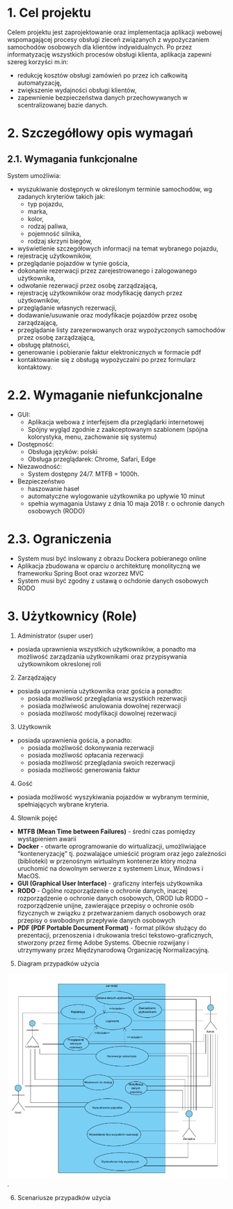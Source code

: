 # 1. Cel projektu
Celem projektu jest zaprojektowanie oraz implementacja aplikacji webowej wspomagającej procesy obsługi zleceń związanych z wypożyczaniem samochodów osobowych dla klientów indywidualnych.
Po przez informatyzację wszystkich procesów obsługi klienta, aplikacja zapewni szereg korzyści m.in:
* redukcję kosztów obsługi zamówień po przez ich całkowitą automatyzację,
* zwiększenie wydajności obsługi klientów,
* zapewnienie bezpieczeństwa danych przechowywanych w scentralizowanej bazie danych.

# 2. Szczegółlowy opis wymagań
## 2.1. Wymagania funkcjonalne
System umożliwia:
* wyszukiwanie dostępnych w określonym terminie samochodów, wg zadanych kryteriów takich jak:
    * typ pojazdu, 
    * marka,
    * kolor,
    * rodzaj paliwa,
    * pojemność silnika,
    * rodzaj skrzyni biegów,
* wyświetlenie szczegółowych informacji na temat wybranego pojazdu,
* rejestrację użytkowników,
* przeglądanie pojazdów w tynie gościa,
* dokonanie rezerwacji przez zarejestrowanego i zalogowanego użytkownika,
* odwołanie rezerwacji przez osobę zarządzającą,
* rejestrację użytkowników oraz modyfikację danych przez użytkowników,
* przeglądanie własnych rezerwacji,
* dodawanie/usuwanie oraz modyfikacje pojazdów przez osobę zarządzającą,
* przeglądanie listy zarezerwowanych oraz wypożyczonych samochodów przez osobę zarządzającą,
* obsługę płatności,
* generowanie i pobieranie faktur elektronicznych w formacie pdf
* kontaktowanie się z obsługą wypożyczalni po przez formularz kontaktowy.

# 2.2. Wymaganie niefunkcjonalne
* GUI:
    * Aplikacja webowa z interfejsem dla przeglądarki internetowej
    * Spójny wygląd zgodnie z zaakceptowanym szablonem (spójna kolorystyka, menu, zachowanie się systemu)
* Dostępność:
    * Obsługa języków: polski
    * Obsługa przeglądarek: Chrome, Safari, Edge
* Niezawodność:
    * System dostępny 24/7. MTFB = 1000h.
* Bezpieczeństwo
    * haszowanie haseł
    * automatyczne wylogowanie użytkownika po upływie 10 minut
    * spełnia wymagania Ustawy z dnia 10 maja 2018 r. o
      ochronie danych osobowych (RODO)

# 2.3. Ograniczenia
* System musi być inslowany z obrazu Dockera pobieranego online
* Aplikacja zbudowana w oparciu o architekturę monolityczną we frameworku Spring Boot oraz wzorzez MVC
* System musi być zgodny z ustawą o ochdonie danych osobowych RODO

# 3. Użytkownicy (Role)
1. Administrator (super user)
  - posiada uprawnienia wszystkich użytkowników, a ponadto ma możliwość zarządzania użytkownikami oraz przypisywania użytkownikom okreslonej roli
2. Zarządzający
  - posiada uprawnienia użytkownika oraz gościa a ponadto:
    - posiada możliwość przeglądania wszystkich rezerwacji
    - posiada możlwiwość anulowania dowolnej rezerwacji
    - posiada możliwość modyfikacji dowolnej rezerwacji
3. Użytkownik
  - posiada uprawnienia gościa, a ponadto:
    - posiada możliwość dokonywania rezerwacji
    - posiada możliwość opłacania rezerwacji
    - posiada możliwość przeglądania swoich rezerwacji
    - posiada możliwość generowania faktur
4. Gość
  - posiada możliwość wyszykiwania pojazdów w wybranym terminie, spełniających wybrane kryteria.

4. Słownik pojęć

* **MTFB (Mean Time between Failures)** - średni czas pomiędzy wystąpieniem awarii
* **Docker** - otwarte oprogramowanie do wirtualizacji, umożliwiające "konteneryzację" tj. pozwalające umieścić program oraz jego zależności (biblioteki) w przenośnym wirtualnym kontenerze który można uruchomić na dowolnym serwerze z systemem Linux, Windows i MacOS.
* **GUI (Graphical User Interface)** - graficzny interfejs użytkownika
* **RODO** - Ogólne rozporządzenie o ochronie danych, inaczej rozporządzenie o ochronie danych osobowych, OROD lub RODO – rozporządzenie unijne, zawierające przepisy o ochronie osób fizycznych w związku z przetwarzaniem danych osobowych oraz przepisy o swobodnym przepływie danych osobowych
* **PDF (PDF Portable Document Format)** - format plików służący do prezentacji, przenoszenia i drukowania treści tekstowo-graficznych, stworzony przez firmę Adobe Systems. Obecnie rozwijany i utrzymywany przez Międzynarodową Organizację Normalizacyjną. 

5. Diagram przypadków użycia

![Diagram Przypadków użycia](./images/useCaseDiagram.png "Diagram Przypadków użycia").

6. Scenariusze przypadków użycia
